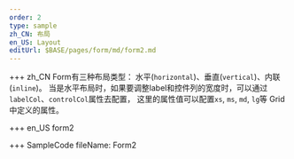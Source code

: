 ```yaml
--- 
order: 2
type: sample
zh_CN: 布局
en_US: Layout
editUrl: $BASE/pages/form/md/form2.md
---
```


+++ zh_CN
Form有三种布局类型： 水平(<Code>horizontal</Code>)、垂直(<Code>vertical</Code>)、内联(<Code>inline</Code>)。
当是水平布局时，如果要调整label和控件列的宽度时，可以通过<Code>labelCol</Code>、<Code>controlCol</Code>属性去配置，
这里的属性值可以配置<Code>xs</Code>, <Code>ms</Code>, <Code>md</Code>, <Code>lg</Code>等
Grid中定义的属性。

+++ en_US
form2

+++ SampleCode
fileName: Form2

